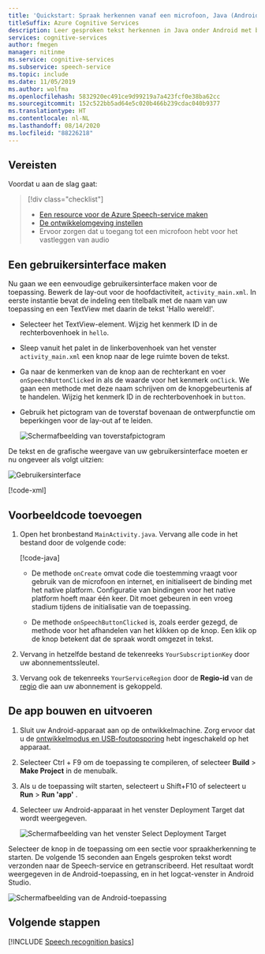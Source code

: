 ```yaml
---
title: 'Quickstart: Spraak herkennen vanaf een microfoon, Java (Android) - Speech-service'
titleSuffix: Azure Cognitive Services
description: Leer gesproken tekst herkennen in Java onder Android met behulp van de Speech SDK
services: cognitive-services
author: fmegen
manager: nitinme
ms.service: cognitive-services
ms.subservice: speech-service
ms.topic: include
ms.date: 11/05/2019
ms.author: wolfma
ms.openlocfilehash: 5832920ec491ce9d99219a7a423fcf0e38ba62cc
ms.sourcegitcommit: 152c522bb5ad64e5c020b466b239cdac040b9377
ms.translationtype: HT
ms.contentlocale: nl-NL
ms.lasthandoff: 08/14/2020
ms.locfileid: "88226218"
---
```

## <a name="prerequisites"></a>Vereisten

Voordat u aan de slag gaat:

> [!div class="checklist"]
> * [Een resource voor de Azure Speech-service maken](../../../../get-started.md)
> * [De ontwikkelomgeving instellen](../../../../quickstarts/setup-platform.md?tabs=android&pivots=programming-language-java)
> * Ervoor zorgen dat u toegang tot een microfoon hebt voor het vastleggen van audio

## <a name="create-a-user-interface"></a>Een gebruikersinterface maken

Nu gaan we een eenvoudige gebruikersinterface maken voor de toepassing. Bewerk de lay-out voor de hoofdactiviteit, `activity_main.xml`. In eerste instantie bevat de indeling een titelbalk met de naam van uw toepassing en een TextView met daarin de tekst 'Hallo wereld!'.

* Selecteer het TextView-element. Wijzig het kenmerk ID in de rechterbovenhoek in `hello`.

* Sleep vanuit het palet in de linkerbovenhoek van het venster `activity_main.xml` een knop naar de lege ruimte boven de tekst.

* Ga naar de kenmerken van de knop aan de rechterkant en voer `onSpeechButtonClicked` in als de waarde voor het kenmerk `onClick`. We gaan een methode met deze naam schrijven om de knopgebeurtenis af te handelen. Wijzig het kenmerk ID in de rechterbovenhoek in `button`.

* Gebruik het pictogram van de toverstaf bovenaan de ontwerpfunctie om beperkingen voor de lay-out af te leiden.

  ![Schermafbeelding van toverstafpictogram](~/articles/cognitive-services/Speech-Service/media/sdk/qs-java-android-10-infer-layout-constraints.png)

De tekst en de grafische weergave van uw gebruikersinterface moeten er nu ongeveer als volgt uitzien:

![Gebruikersinterface](~/articles/cognitive-services/Speech-Service/media/sdk/qs-java-android-11-gui.png)

[!code-xml[](~/samples-cognitive-services-speech-sdk/quickstart/java/android/from-microphone/app/src/main/res/layout/activity_main.xml)]

## <a name="add-sample-code"></a>Voorbeeldcode toevoegen

1. Open het bronbestand `MainActivity.java`. Vervang alle code in het bestand door de volgende code:

   [!code-java[](~/samples-cognitive-services-speech-sdk/quickstart/java/android/from-microphone/app/src/main/java/com/microsoft/cognitiveservices/speech/samples/quickstart/MainActivity.java#code)]

   * De methode `onCreate` omvat code die toestemming vraagt voor gebruik van de microfoon en internet, en initialiseert de binding met het native platform. Configuratie van bindingen voor het native platform hoeft maar één keer. Dit moet gebeuren in een vroeg stadium tijdens de initialisatie van de toepassing.

   * De methode `onSpeechButtonClicked` is, zoals eerder gezegd, de methode voor het afhandelen van het klikken op de knop. Een klik op de knop betekent dat de spraak wordt omgezet in tekst.

1. Vervang in hetzelfde bestand de tekenreeks `YourSubscriptionKey` door uw abonnementssleutel.

1. Vervang ook de tekenreeks `YourServiceRegion` door de **Regio-id** van de [regio](https://aka.ms/speech/sdkregion) die aan uw abonnement is gekoppeld.

## <a name="build-and-run-the-app"></a>De app bouwen en uitvoeren

1. Sluit uw Android-apparaat aan op de ontwikkelmachine. Zorg ervoor dat u de [ontwikkelmodus en USB-foutopsporing](https://developer.android.com/studio/debug/dev-options) hebt ingeschakeld op het apparaat.

1. Selecteer Ctrl + F9 om de toepassing te compileren, of selecteer **Build** > **Make Project** in de menubalk.

1. Als u de toepassing wilt starten, selecteert u Shift+F10 of selecteert u **Run** > **Run 'app'** .

1. Selecteer uw Android-apparaat in het venster Deployment Target dat wordt weergegeven.

   ![Schermafbeelding van het venster Select Deployment Target](~/articles/cognitive-services/Speech-Service/media/sdk/qs-java-android-12-deploy.png)

Selecteer de knop in de toepassing om een sectie voor spraakherkenning te starten. De volgende 15 seconden aan Engels gesproken tekst wordt verzonden naar de Speech-service en getranscribeerd. Het resultaat wordt weergegeven in de Android-toepassing, en in het logcat-venster in Android Studio.

![Schermafbeelding van de Android-toepassing](~/articles/cognitive-services/Speech-Service/media/sdk/qs-java-android-13-gui-on-device.png)

## <a name="next-steps"></a>Volgende stappen

[!INCLUDE [Speech recognition basics](../../speech-to-text-next-steps.md)]
